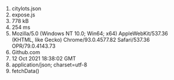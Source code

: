 1. citylots.json
2. expose.js
3. 778 kB
4. 254 ms
5. Mozilla/5.0 (Windows NT 10.0; Win64; x64) AppleWebKit/537.36 (KHTML, like Gecko) Chrome/93.0.4577.82 Safari/537.36 OPR/79.0.4143.73
6. Github.com
7. 12 Oct 2021 18:38:02 GMT
8. application/json; charset=utf-8
9. fetchData()